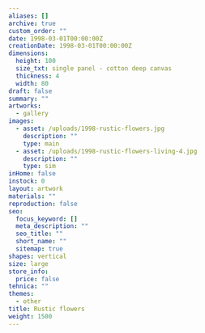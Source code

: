 ```yaml
---
aliases: []
archive: true
custom_order: ""
date: 1998-03-01T00:00:00Z
creationDate: 1998-03-01T00:00:00Z
dimensions:
  height: 100
  size_txt: single panel - cotton deep canvas
  thickness: 4
  width: 80
draft: false
summary: ""
artworks:
  - gallery
images:
  - asset: /uploads/1998-rustic-flowers.jpg
    description: ""
    type: main
  - asset: /uploads/1998-rustic-flowers-living-4.jpg
    description: ""
    type: sim
inHome: false
instock: 0
layout: artwork
materials: ""
reproduction: false
seo:
  focus_keyword: []
  meta_description: ""
  seo_title: ""
  short_name: ""
  sitemap: true
shapes: vertical
size: large
store_info:
  price: false
tehnica: ""
themes:
  - other
title: Rustic flowers
weight: 1500
---
```


